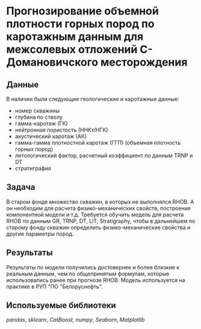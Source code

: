 # Прогнозирование объемной плотности горных пород по каротажным данным для межсолевых отложений С-Домановичского месторождения


## Данные

В наличии были следующие геологические и каротажные данные:
- номер скважины
- глубина по стволу
- гамма-каротаж (ГК)
- нейтронная пористость (ННКт/НГК)
- акустический каротаж (АК)
- гамма-гамма плотностной каротаж (ГГП) (объемная плотность горных пород)
- литологический фактор, расчетный коэффициент по данным TRNP и DT
- стратиграфия

## Задача

В старом фонде множество скважин, в которых не выполнялся RHOB. А он необходим для расчета физико-механических свойств, построения компонентной модели и т.д. Требуется обучить модель для расчета RHOB по данным GR, TRNP, DT, LIT, Stratigraphy, чтобы в дальнейшем по старому фонду скважин определить физико-механические свойства и другие параметры пород. 

## Результаты
Результаты по модели получились достовернее и более близкие к реальным данным, чем по общепринятым формулам, которые использовались ранее при прогнозе RHOB. Модель используется на практике в РУП "ПО "Белоруснефть".

## Используемые библиотеки
*pandas*, *sklearn*, *CatBoost*, *numpy*, *Seaborn*, *Matplotlib*
